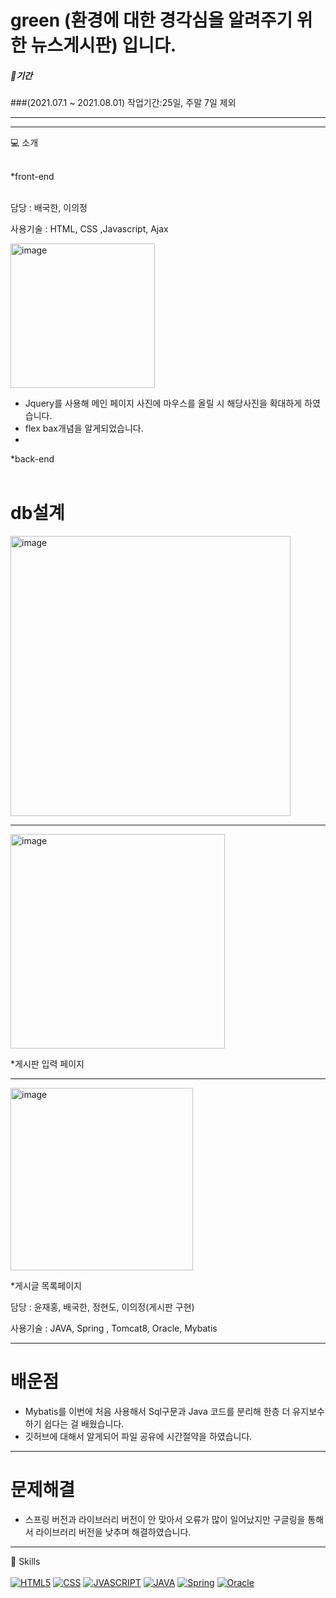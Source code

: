 # green (환경에 대한 경각심을 알려주기 위한 뉴스게시판) 입니다.

##### 🥇기간
###(2021.07.1 ~ 2021.08.01) 작업기간:25일, 주말 7일 제외

---

---
💻 소개<br><br>

*front-end <br><br>

담당 : 배국한, 이의정

사용기술 : HTML, CSS ,Javascript, Ajax

<img width="231" alt="image" src="https://user-images.githubusercontent.com/62333447/144560310-2ac3bf11-14e6-4649-ac59-024d449c7b0f.png">



* Jquery를 사용해 메인 페이지 사진에 마우스를 올릴 시 해당사진을 확대하게 하였습니다.
* flex bax개념을 알게되었습니다.
* 
*back-end<br><br>

# db설계 

<img width="448" alt="image" src="https://user-images.githubusercontent.com/62333447/145410095-84a179b3-0760-469e-9bf7-33c5ee0e94f7.png">

---

<img width="343" alt="image" src="https://user-images.githubusercontent.com/62333447/145410403-70448d4d-e693-44f7-ae64-155c89bdc247.png">

*게시판 입력 페이지

---

<img width="292" alt="image" src="https://user-images.githubusercontent.com/62333447/145410630-e2956939-d1bb-42fa-9fd3-1da65baa26bb.png">

*게시글 목록페이지




담당 : 윤재홍, 배국한, 정현도, 이의정(게시판 구현)

사용기술 : JAVA, Spring , Tomcat8, Oracle, Mybatis

---

# 배운점
 
 * Mybatis를 이번에 처음 사용해서 Sql구문과 Java 코드를 분리해 한층 더 유지보수 하기 쉽다는 걸 배웠습니다.<br/>
 * 깃허브에 대해서 알게되어 파일 공유에 시간절약을 하였습니다.
 
---

# 문제해결

* 스프링 버전과 라이브러리 버전이 안 맞아서 오류가 많이 일어났지만 구글링을 통해서 라이브러리 버전을 낮추며 해결하였습니다. 



---

🎈 Skills<br><Br>
[![HTML5](https://img.shields.io/badge/HTML-E34F26?style=flat-square&logo=HTMLl&logoColor=black)](github.com/lee910814/green)
[![CSS](https://img.shields.io/badge/Css-1572B6?style=flat-square&logo=Cssl&logoColor=black)](github.com/lee910814/TODO-List)
[![JVASCRIPT](https://img.shields.io/badge/Javascript-F7DF1E?style=flat-square&logo=Javascriptl&logoColor=black)](github.com/lee910814/green)
[![JAVA](https://img.shields.io/badge/JAVA-007396?style=flat-square&logo=JAVAl&logoColor=black)](github.com/lee910814/green)
 [![Spring](https://img.shields.io/badge/Oracle-F80000?style=flat-square&logo=Oraclel&logoColor=black)](github.com/lee910814/green)
[![Oracle](https://img.shields.io/badge/Spring-6DB33F?style=flat-square&logo=Spring&logoColor=black)](github.com/lee910814/green)
